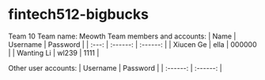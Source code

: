 # fintech512-bigbucks

Team 10
Team name: Meowth
Team members and accounts:
    | Name       | Username | Password |
    | :---:      | :------: | :------: |
    | Xiucen Ge  | ella     | 000000   |
    | Wanting Li | wl239    | 1111     |

Other user accounts:
    | Username | Password |
    | :------: | :------: |

